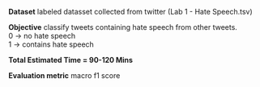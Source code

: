 **Dataset**
labeled datasset collected from twitter (Lab 1 - Hate Speech.tsv)

**Objective**
classify tweets containing hate speech from other tweets. <br>
0 -> no hate speech <br>
1 -> contains hate speech <br>

**Total Estimated Time = 90-120 Mins**

**Evaluation metric**
macro f1 score

